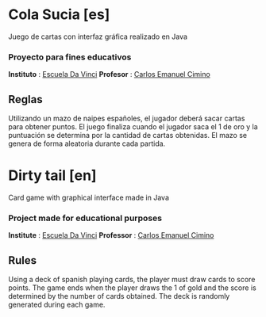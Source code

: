 # Cola Sucia [es]
Juego de cartas con interfaz gráfica realizado en Java

### Proyecto para fines educativos
**Instituto** : [Escuela Da Vinci](https://www.davinci.edu.ar)
**Profesor** : [Carlos Emanuel Cimino](https://github.com/CharlyCimino)

## Reglas

Utilizando un mazo de naipes españoles, el jugador deberá sacar cartas para obtener puntos.
El juego finaliza cuando el jugador saca el 1 de oro y la puntuación se determina por la cantidad de cartas obtenidas.
El mazo se genera de forma aleatoria durante cada partida.


# Dirty tail [en]
Card game with graphical interface made in Java

### Project made for educational purposes
**Institute** : [Escuela Da Vinci](https://www.davinci.edu.ar)
**Professor** : [Carlos Emanuel Cimino](https://github.com/CharlyCimino)

## Rules

Using a deck of spanish playing cards, the player must draw cards to score points.
The game ends when the player draws the 1 of gold and the score is determined by the number of cards obtained.
The deck is randomly generated during each game.


